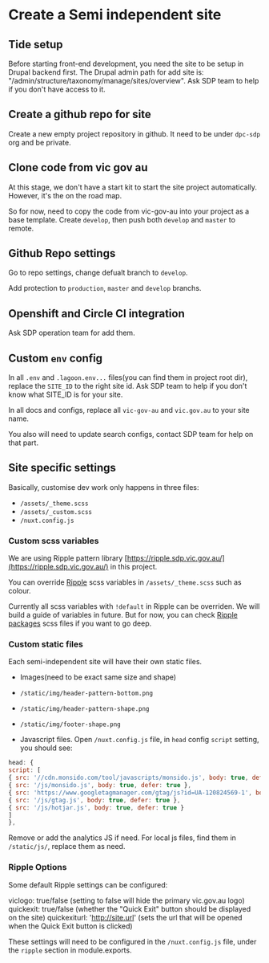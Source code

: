 # Create a Semi independent site

## Tide setup

Before starting front-end development, you need the site to be setup in Drupal backend first. The Drupal admin path for add site is: "/admin/structure/taxonomy/manage/sites/overview". Ask SDP team to help if you don't have access to it.

## Create a github repo for site

Create a new empty project repository in github. It need to be under `dpc-sdp` org and be private.

## Clone code from vic gov au

At this stage, we don't have a start kit to start the site project automatically. However, it's the on the road map.

So for now, need to copy the code from vic-gov-au into your project as a base template. Create `develop`, then push both `develop` and `master` to remote.

## Github Repo settings

Go to repo settings, change defualt branch to `develop`.

Add protection to `production`, `master` and `develop` branchs.

## Openshift and Circle CI integration

Ask SDP operation team for add them.

## Custom `env` config

In all `.env` and `.lagoon.env...` files(you can find them in project root dir), replace the `SITE_ID` to the right site id. Ask SDP team to help if you don't know what SITE_ID is for your site.

In all docs and configs, replace all `vic-gov-au` and `vic.gov.au` to your site name.

You also will need to update search configs, contact SDP team for help on that part.

## Site specific settings

Basically, customise dev work only happens in three files:

- `/assets/_theme.scss`
- `/assets/_custom.scss`
- `/nuxt.config.js`

### Custom scss variables

We are using Ripple pattern library [https://ripple.sdp.vic.gov.au/](https://ripple.sdp.vic.gov.au/) in this project.

You can override [Ripple](https://github.com/dpc-sdp/ripple) scss variables in
`/assets/_theme.scss` such as colour.

Currently all scss variables with `!default` in Ripple can be overriden.
We will build a guide of variables in future. But for now, you can check [Ripple packages](https://github.com/dpc-sdp/ripple/blob/master/packages) scss files if you want to go deep.

### Custom static files

Each semi-independent site will have their own static files.

- Images(need to be exact same size and shape)
- `/static/img/header-pattern-bottom.png`
- `/static/img/header-pattern-shape.png`
- `/static/img/footer-shape.png`

- Javascript files. Open `/nuxt.config.js` file, in `head` config `script` setting, you should see:

``` Javascript
head: {
script: [
{ src: '//cdn.monsido.com/tool/javascripts/monsido.js', body: true, defer: true },
{ src: '/js/monsido.js', body: true, defer: true },
{ src: 'https://www.googletagmanager.com/gtag/js?id=UA-120824569-1', body: true, async: true },
{ src: '/js/gtag.js', body: true, defer: true },
{ src: '/js/hotjar.js', body: true, defer: true }
]
},
```

Remove or add the analytics JS if need. For local js files, find them in `/static/js/`, replace them as need.

### Ripple Options

Some default Ripple settings can be configured:

viclogo: true/false (setting to false will hide the primary vic.gov.au logo)
quickexit: true/false (whether the "Quick Exit" button should be displayed on the site)
quickexiturl: 'http://site.url' (sets the url that will be opened when the Quick Exit button is clicked)

These settings will need to be configured in the `/nuxt.config.js` file, under the `ripple` section in module.exports.
